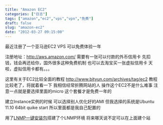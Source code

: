 ```yaml
---
title: "Amazon EC2"
categories: ["日志"]
tags: ["amazon","ec2","vps","vpn","免费"]
draft: false
slug: "amazon-ec2"
date: "2012-03-27 09:15:00"
---
```


最近注册了一个亚马逊EC2 VPS
可以免费体验一年

注册地址：<a href="http://aws.amazon.com/ " target="_blank">http://aws.amazon.com/ </a>
需要有一张可以付款的外币信用卡
先扣钱，钱会再还给你，国外很多这种免费机制
也可以去淘宝买一张虚拟信用卡
天啦，虚拟信用卡都有。。。

这里有关于EC2比较全面的教程
<a href="http://www.bityun.com/archives/tag/ec2" target="_blank">http://www.bityun.com/archives/tag/ec2</a>
教程比较老了，将就着看一下
我相信经常折腾网站的人
操作这个EC2不是什么难事
注意一点就是要选择里面的micro
这个套餐才是免费一年的

建立Instance实例的时候
可以选择别人优化好的AMI
但我选择的系统是Ubuntu 11.10 64bit quike start
所以里面都是我自己配置的

用了<a href="http://lnmp.org" target="_blank">LNMP一键安装包</a>搭建了个LNMP环境
将来哪天说不定可以在上面建个站
